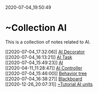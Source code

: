 2020-07-04_19:50:49

# ~Collection AI

This is a collection of notes related to AI.

[[2020-07-04_17:32:06]] [AI Decorator](./AI%20Decorator.md)  
[[2020-07-04_16:13:21]] [AI Task](./AI%20Task.md)  
[[2020-07-04_15:49:23]] [AI](./AI.md)  
[[2020-04-11_11:28:47]] [AI Controller](./AI%20Controller.md)  
[[2020-07-04_15:46:00]] [Behavior tree](./Behavior%20tree.md)  
[[2020-07-04_16:38:27]] [Blackboard](./Blackboard.md)  
[[2020-12-26_20:07:31]] [~Tutorial AI units](./~Tutorial%20AI%20units.md)  
